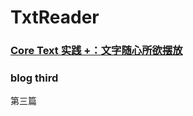 # TxtReader



###  [ Core Text 实践 +：文字随心所欲摆放](https://juejin.cn/post/6946261265559846943)



### blog third

第三篇
